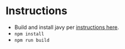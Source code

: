 # Instructions

* Build and install javy per [instructions here](https://github.com/Shopify/javy).
* `npm install`
* `npm run build`
